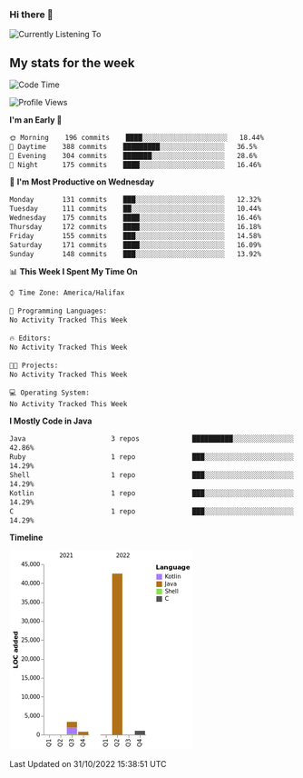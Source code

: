 ### Hi there 👋

![Currently Listening To](https://lastfm-recently-played.vercel.app/api?user=lynziee)

## My stats for the week
<!--START_SECTION:waka-->
![Code Time](http://img.shields.io/badge/Code%20Time-414%20hrs%2027%20mins-blue)

![Profile Views](http://img.shields.io/badge/Profile%20Views-0-blue)

**I'm an Early 🐤** 

```text
🌞 Morning    196 commits    ████░░░░░░░░░░░░░░░░░░░░░   18.44% 
🌆 Daytime    388 commits    █████████░░░░░░░░░░░░░░░░   36.5% 
🌃 Evening    304 commits    ███████░░░░░░░░░░░░░░░░░░   28.6% 
🌙 Night      175 commits    ████░░░░░░░░░░░░░░░░░░░░░   16.46%

```
📅 **I'm Most Productive on Wednesday** 

```text
Monday       131 commits    ███░░░░░░░░░░░░░░░░░░░░░░   12.32% 
Tuesday      111 commits    ██░░░░░░░░░░░░░░░░░░░░░░░   10.44% 
Wednesday    175 commits    ████░░░░░░░░░░░░░░░░░░░░░   16.46% 
Thursday     172 commits    ████░░░░░░░░░░░░░░░░░░░░░   16.18% 
Friday       155 commits    ███░░░░░░░░░░░░░░░░░░░░░░   14.58% 
Saturday     171 commits    ████░░░░░░░░░░░░░░░░░░░░░   16.09% 
Sunday       148 commits    ███░░░░░░░░░░░░░░░░░░░░░░   13.92%

```


📊 **This Week I Spent My Time On** 

```text
⌚︎ Time Zone: America/Halifax

💬 Programming Languages: 
No Activity Tracked This Week

🔥 Editors: 
No Activity Tracked This Week

🐱‍💻 Projects: 
No Activity Tracked This Week

💻 Operating System: 
No Activity Tracked This Week

```

**I Mostly Code in Java** 

```text
Java                     3 repos             ██████████░░░░░░░░░░░░░░░   42.86% 
Ruby                     1 repo              ███░░░░░░░░░░░░░░░░░░░░░░   14.29% 
Shell                    1 repo              ███░░░░░░░░░░░░░░░░░░░░░░   14.29% 
Kotlin                   1 repo              ███░░░░░░░░░░░░░░░░░░░░░░   14.29% 
C                        1 repo              ███░░░░░░░░░░░░░░░░░░░░░░   14.29%

```


**Timeline**

![Chart not found](https://raw.githubusercontent.com/lyndseyy/lyndseyy/main/charts/bar_graph.png) 


 Last Updated on 31/10/2022 15:38:51 UTC
<!--END_SECTION:waka-->
